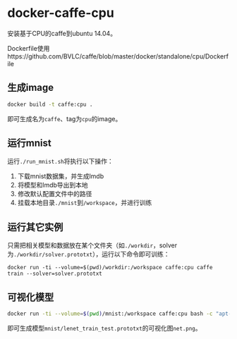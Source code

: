 # docker-caffe-cpu

安装基于CPU的caffe到ubuntu 14.04。

Dockerfile使用https://github.com/BVLC/caffe/blob/master/docker/standalone/cpu/Dockerfile

## 生成image

```bash
docker build -t caffe:cpu .
```
即可生成名为`caffe`、tag为`cpu`的image。

## 运行mnist

运行`./run_mnist.sh`将执行以下操作：
1. 下载mnist数据集，并生成lmdb
2. 将模型和lmdb导出到本地
3. 修改默认配置文件中的路径
4. 挂载本地目录`./mnist`到`/workspace`，并进行训练

## 运行其它实例

只需把相关模型和数据放在某个文件夹（如`./workdir`，solver为`./workdir/solver.prototxt`），运行以下命令即可训练：
```
docker run -ti --volume=$(pwd)/workdir:/workspace caffe:cpu caffe train --solver=solver.prototxt
```

## 可视化模型

```bash
docker run -ti --volume=$(pwd)/mnist:/workspace caffe:cpu bash -c "apt-get update; apt-get install -y graphviz; python /opt/caffe/python/draw_net.py lenet_train_test.prototxt net.png"
```
即可生成模型`mnist/lenet_train_test.prototxt`的可视化图`net.png`。
